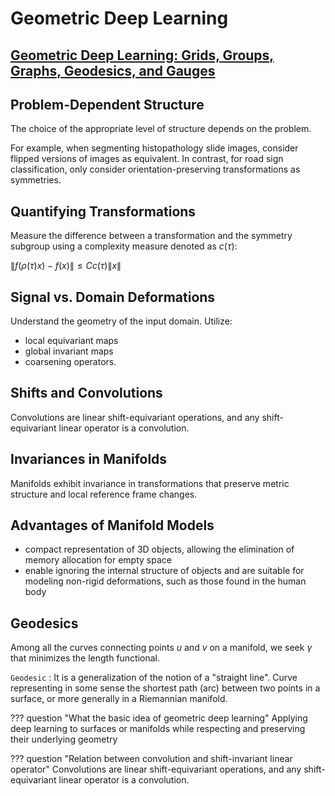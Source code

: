 # Geometric Deep Learning

## [Geometric Deep Learning: Grids, Groups, Graphs, Geodesics, and Gauges](https://arxiv.org/pdf/2104.13478.pdf)

## Problem-Dependent Structure

The choice of the appropriate level of structure depends on the problem.

For example, when segmenting histopathology slide images, consider flipped versions of images as equivalent. In contrast, for road sign classification, only consider orientation-preserving transformations as symmetries.

## Quantifying Transformations

Measure the difference between a transformation and the symmetry subgroup using a complexity measure denoted as $c(\tau)$:

$\lVert f(\rho(\tau)x)-f(x)\lVert \leq Cc(\tau)\lVert x \lVert$

## Signal vs. Domain Deformations

Understand the geometry of the input domain. Utilize:

- local equivariant maps
- global invariant maps
- coarsening operators.

## Shifts and Convolutions

Convolutions are linear shift-equivariant operations, and any shift-equivariant linear operator is a convolution.

## Invariances in Manifolds

Manifolds exhibit invariance in transformations that preserve metric structure and local reference frame changes.

## Advantages of Manifold Models

- compact representation of 3D objects, allowing the elimination of memory allocation for empty space
- enable ignoring the internal structure of objects and are suitable for modeling non-rigid deformations, such as those found in the human body

## Geodesics

Among all the curves connecting points $u$ and $v$ on a manifold, we seek $\gamma$ that minimizes the length functional.

`Geodesic`
:  It is a generalization of the notion of a "straight line". Curve representing in some sense the shortest path (arc) between two points in a surface, or more generally in a Riemannian manifold.


??? question "What the basic idea of geometric deep learning"
    Applying deep learning to surfaces or manifolds while respecting and preserving their underlying geometry

??? question "Relation between convolution and shift-invariant linear operator"
    Convolutions are linear shift-equivariant operations, and any shift-equivariant linear operator is a convolution.
